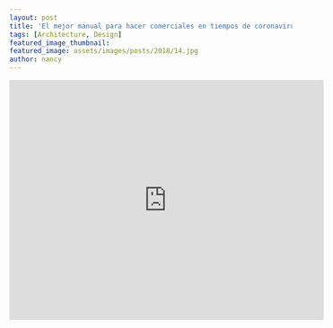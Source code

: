 ```yaml
---
layout: post
title: 'El mejor manual para hacer comerciales en tiempos de coronavirus'
tags: [Architecture, Design]
featured_image_thumbnail:
featured_image: assets/images/posts/2018/14.jpg
author: nancy
---
```


<iframe src="https://www.facebook.com/plugins/video.php?href=https%3A%2F%2Fwww.facebook.com%2Fnanonetworks%2Fvideos%2F1148293198851851%2F&show_text=1&width=560" width="560" height="427" style="border:none;overflow:hidden" scrolling="no" frameborder="0" allowTransparency="true" allow="encrypted-media" allowFullScreen="true"></iframe>
